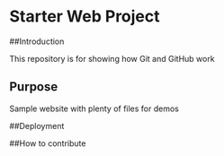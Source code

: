 # Starter Web Project

##Introduction

This repository is for showing how Git and GitHub work

## Purpose

Sample website with plenty of files for demos

##Deployment

##How to contribute